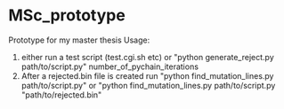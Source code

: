 # MSc_prototype
Prototype for my master thesis
Usage: 
1. either run a test script (test.cgi.sh etc) or "python generate_reject.py path/to/script.py" number_of_pychain_iterations
2. After a rejected.bin file is created run "python find_mutation_lines.py path/to/script.py" or "python find_mutation_lines.py path/to/script.py "path/to/rejected.bin"
